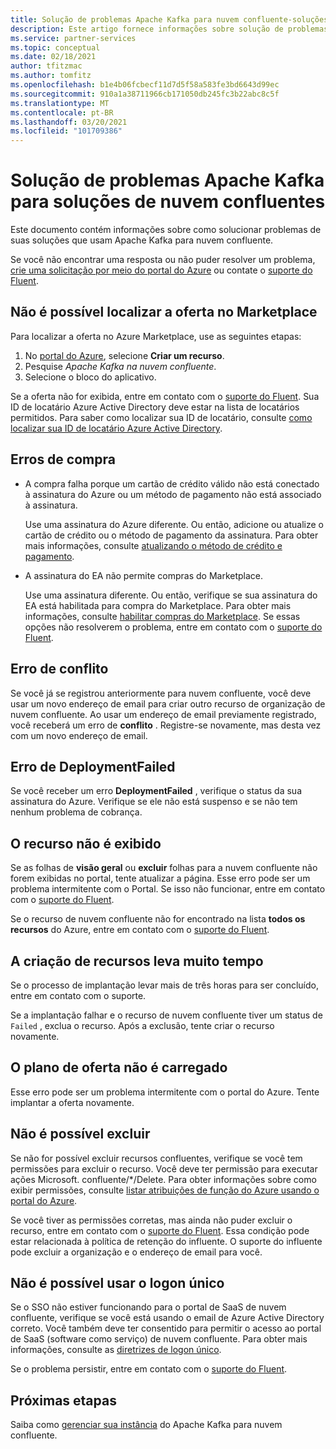 ```yaml
---
title: Solução de problemas Apache Kafka para nuvem confluente-soluções de parceiros do Azure
description: Este artigo fornece informações sobre solução de problemas e perguntas frequentes (FAQ) para a nuvem confluente no Azure.
ms.service: partner-services
ms.topic: conceptual
ms.date: 02/18/2021
author: tfitzmac
ms.author: tomfitz
ms.openlocfilehash: b1e4b06fcbecf11d7d5f58a583fe3bd6643d99ec
ms.sourcegitcommit: 910a1a38711966cb171050db245fc3b22abc8c5f
ms.translationtype: MT
ms.contentlocale: pt-BR
ms.lasthandoff: 03/20/2021
ms.locfileid: "101709386"
---
```

# <a name="troubleshooting-apache-kafka-for-confluent-cloud-solutions"></a>Solução de problemas Apache Kafka para soluções de nuvem confluentes

Este documento contém informações sobre como solucionar problemas de suas soluções que usam Apache Kafka para nuvem confluente.

Se você não encontrar uma resposta ou não puder resolver um problema, [crie uma solicitação por meio do portal do Azure](manage.md#get-support) ou contate o [suporte do Fluent](https://support.confluent.io).

## <a name="cant-find-offer-in-the-marketplace"></a>Não é possível localizar a oferta no Marketplace

Para localizar a oferta no Azure Marketplace, use as seguintes etapas:

1. No [portal do Azure](https://portal.azure.com), selecione **Criar um recurso**.
1. Pesquise _Apache Kafka na nuvem confluente_.
1. Selecione o bloco do aplicativo.

Se a oferta não for exibida, entre em contato com o [suporte do Fluent](https://support.confluent.io). Sua ID de locatário Azure Active Directory deve estar na lista de locatários permitidos. Para saber como localizar sua ID de locatário, consulte [como localizar sua ID de locatário Azure Active Directory](../../active-directory/fundamentals/active-directory-how-to-find-tenant.md).

## <a name="purchase-errors"></a>Erros de compra

* A compra falha porque um cartão de crédito válido não está conectado à assinatura do Azure ou um método de pagamento não está associado à assinatura.

  Use uma assinatura do Azure diferente. Ou então, adicione ou atualize o cartão de crédito ou o método de pagamento da assinatura. Para obter mais informações, consulte [atualizando o método de crédito e pagamento](../../cost-management-billing/manage/change-credit-card.md).

* A assinatura do EA não permite compras do Marketplace.

  Use uma assinatura diferente. Ou então, verifique se sua assinatura do EA está habilitada para compra do Marketplace. Para obter mais informações, consulte [habilitar compras do Marketplace](../../cost-management-billing/manage/ea-azure-marketplace.md#enabling-azure-marketplace-purchases). Se essas opções não resolverem o problema, entre em contato com o [suporte do Fluent](https://support.confluent.io).

## <a name="conflict-error"></a>Erro de conflito

Se você já se registrou anteriormente para nuvem confluente, você deve usar um novo endereço de email para criar outro recurso de organização de nuvem confluente. Ao usar um endereço de email previamente registrado, você receberá um erro de **conflito** . Registre-se novamente, mas desta vez com um novo endereço de email.

## <a name="deploymentfailed-error"></a>Erro de DeploymentFailed

Se você receber um erro **DeploymentFailed** , verifique o status da sua assinatura do Azure. Verifique se ele não está suspenso e se não tem nenhum problema de cobrança.

## <a name="resource-isnt-displayed"></a>O recurso não é exibido

Se as folhas de **visão geral** ou **excluir** folhas para a nuvem confluente não forem exibidas no portal, tente atualizar a página. Esse erro pode ser um problema intermitente com o Portal. Se isso não funcionar, entre em contato com o [suporte do Fluent](https://support.confluent.io).

Se o recurso de nuvem confluente não for encontrado na lista **todos os recursos** do Azure, entre em contato com o [suporte do Fluent](https://support.confluent.io).

## <a name="resource-creation-takes-long-time"></a>A criação de recursos leva muito tempo

Se o processo de implantação levar mais de três horas para ser concluído, entre em contato com o suporte.

Se a implantação falhar e o recurso de nuvem confluente tiver um status de `Failed` , exclua o recurso. Após a exclusão, tente criar o recurso novamente.

## <a name="offer-plan-doesnt-load"></a>O plano de oferta não é carregado

Esse erro pode ser um problema intermitente com o portal do Azure. Tente implantar a oferta novamente.

## <a name="unable-to-delete"></a>Não é possível excluir

Se não for possível excluir recursos confluentes, verifique se você tem permissões para excluir o recurso. Você deve ter permissão para executar ações Microsoft. confluente/*/Delete. Para obter informações sobre como exibir permissões, consulte [listar atribuições de função do Azure usando o portal do Azure](../../role-based-access-control/role-assignments-list-portal.md).

Se você tiver as permissões corretas, mas ainda não puder excluir o recurso, entre em contato com o [suporte do Fluent](https://support.confluent.io). Essa condição pode estar relacionada à política de retenção do influente. O suporte do influente pode excluir a organização e o endereço de email para você.

## <a name="unable-to-use-single-sign-on"></a>Não é possível usar o logon único

Se o SSO não estiver funcionando para o portal de SaaS de nuvem confluente, verifique se você está usando o email de Azure Active Directory correto. Você também deve ter consentido para permitir o acesso ao portal de SaaS (software como serviço) de nuvem confluente. Para obter mais informações, consulte as [diretrizes de logon único](manage.md#single-sign-on).

Se o problema persistir, entre em contato com o [suporte do Fluent](https://support.confluent.io).

## <a name="next-steps"></a>Próximas etapas

Saiba como [gerenciar sua instância](manage.md) do Apache Kafka para nuvem confluente.
